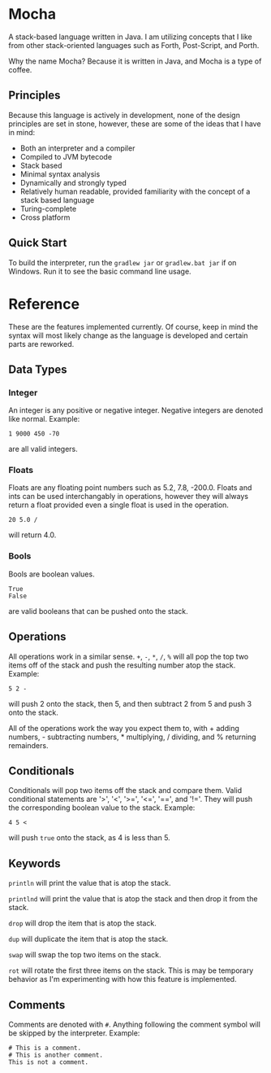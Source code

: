 # Mocha
A stack-based language written in Java. I am utilizing concepts that I like from other stack-oriented languages such as Forth, Post-Script, and Porth.

Why the name Mocha? Because it is written in Java, and Mocha is a type of coffee.

## Principles
Because this language is actively in development, none of the design principles are set in stone, however, these are some of the ideas that I have in mind:
* Both an interpreter and a compiler
* Compiled to JVM bytecode
* Stack based
* Minimal syntax analysis
* Dynamically and strongly typed
* Relatively human readable, provided familiarity with the concept of a stack based language
* Turing-complete
* Cross platform

## Quick Start
To build the interpreter, run the `gradlew jar` or `gradlew.bat jar` if on Windows.
Run it to see the basic command line usage.

# Reference
These are the features implemented currently. Of course, keep in mind the syntax will most likely change as the language is developed and certain parts are reworked.

## Data Types
### Integer
An integer is any positive or negative integer. Negative integers are denoted like normal. Example:
```
1 9000 450 -70
```
are all valid integers.
### Floats
Floats are any floating point numbers such as 5.2, 7.8, -200.0. Floats and ints can be used interchangably in operations, however they will always return a float provided even a single float is used in the operation.
```
20 5.0 /
```
will return 4.0.
### Bools
Bools are boolean values.
```
True 
False
```
are valid booleans that can be pushed onto the stack.

## Operations
All operations work in a similar sense. `+`, `-`, `*`, `/`, `%` will all pop the top two items off of the stack and push the resulting number atop the stack.
Example:
```
5 2 -
```
will push 2 onto the stack, then 5, and then subtract 2 from 5 and push 3 onto the stack. 

All of the operations work the way you expect them to, with + adding numbers, - subtracting numbers, * multiplying, / dividing, and % returning remainders.

## Conditionals
Conditionals will pop two items off the stack and compare them. Valid conditional statements are '>', '<', '>=', '<=', '==', and '!='. They will push the corresponding boolean value to the stack. Example:
```
4 5 <
```
will push `true` onto the stack, as 4 is less than 5.

## Keywords
`println` will print the value that is atop the stack.

`printlnd` will print the value that is atop the stack and then drop it from the stack.

`drop` will drop the item that is atop the stack.

`dup` will duplicate the item that is atop the stack.

`swap` will swap the top two items on the stack.

`rot` will rotate the first three items on the stack. This is may be temporary behavior as I'm experimenting with how this feature is implemented.

## Comments
Comments are denoted with `#`. Anything following the comment symbol will be skipped by the interpreter. Example:
```
# This is a comment.
# This is another comment.
This is not a comment.
```

